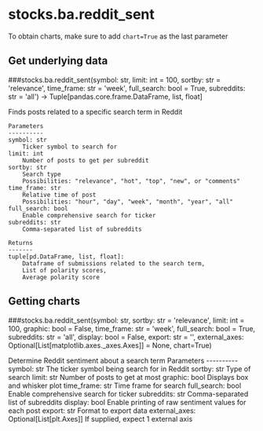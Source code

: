 # stocks.ba.reddit_sent

To obtain charts, make sure to add `chart=True` as the last parameter

## Get underlying data 
###stocks.ba.reddit_sent(symbol: str, limit: int = 100, sortby: str = 'relevance', time_frame: str = 'week', full_search: bool = True, subreddits: str = 'all') -> Tuple[pandas.core.frame.DataFrame, list, float]

Finds posts related to a specific search term in Reddit

    Parameters
    ----------
    symbol: str
        Ticker symbol to search for
    limit: int
        Number of posts to get per subreddit
    sortby: str
        Search type
        Possibilities: "relevance", "hot", "top", "new", or "comments"
    time_frame: str
        Relative time of post
        Possibilities: "hour", "day", "week", "month", "year", "all"
    full_search: bool
        Enable comprehensive search for ticker
    subreddits: str
        Comma-separated list of subreddits

    Returns
    -------
    tuple[pd.DataFrame, list, float]:
        Dataframe of submissions related to the search term,
        List of polarity scores,
        Average polarity score

## Getting charts 
###stocks.ba.reddit_sent(symbol: str, sortby: str = 'relevance', limit: int = 100, graphic: bool = False, time_frame: str = 'week', full_search: bool = True, subreddits: str = 'all', display: bool = False, export: str = '', external_axes: Optional[List[matplotlib.axes._axes.Axes]] = None, chart=True)

Determine Reddit sentiment about a search term
    Parameters
    ----------
    symbol: str
        The ticker symbol being search for in Reddit
    sortby: str
        Type of search
    limit: str
        Number of posts to get at most
    graphic: bool
        Displays box and whisker plot
    time_frame: str
        Time frame for search
    full_search: bool
        Enable comprehensive search for ticker
    subreddits: str
        Comma-separated list of subreddits
    display: bool
        Enable printing of raw sentiment values for each post
    export: str
        Format to export data
    external_axes: Optional[List[plt.Axes]]
        If supplied, expect 1 external axis
